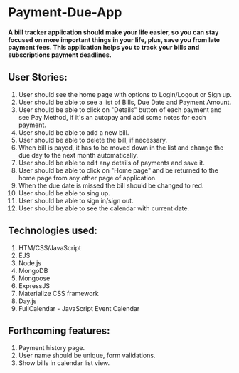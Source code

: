 # Payment-Due-App

**A bill tracker application should make your life easier, so you can stay focused on more important things in your life, plus, save you from late payment fees. This application helps you to track your bills and subscriptions payment deadlines.**

## User Stories:
1. User should see the home page with options to Login/Logout or Sign up.
2. User should be able to see a list of Bills, Due Date and Payment Amount.
3. User should be able to click on "Details" button of each payment and see Pay Method, if it's an autopay and add some notes for each payment.
4. User should be able to add a new bill.
5. User should be able to delete the bill, if necessary.
6. When bill is payed, it has to be moved down in the list and change the due day to the next month automatically.
7. User should be able to edit any details of payments and save it.
8. User should be able to click on "Home page" and be returned to the home page from any other page of application.
9. When the due date is missed the bill should be changed to red.
10. User should be able to sing up.
11. User should be able to sign in/sign out.
12. User should be able to see the calendar with current date.

## Technologies used:
1. HTM/CSS/JavaScript
2. EJS
3. Node.js
4. MongoDB
5. Mongoose
6. ExpressJS
7. Materialize CSS framework
8. Day.js
9. FullCalendar - JavaScript Event Calendar

## Forthcoming features:
1. Payment history page.
2. User name should be unique, form validations.
3. Show bills in calendar list view.

